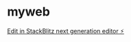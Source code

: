 # myweb

[Edit in StackBlitz next generation editor ⚡️](https://stackblitz.com/~/github.com/Hadasa-Matan/myweb)